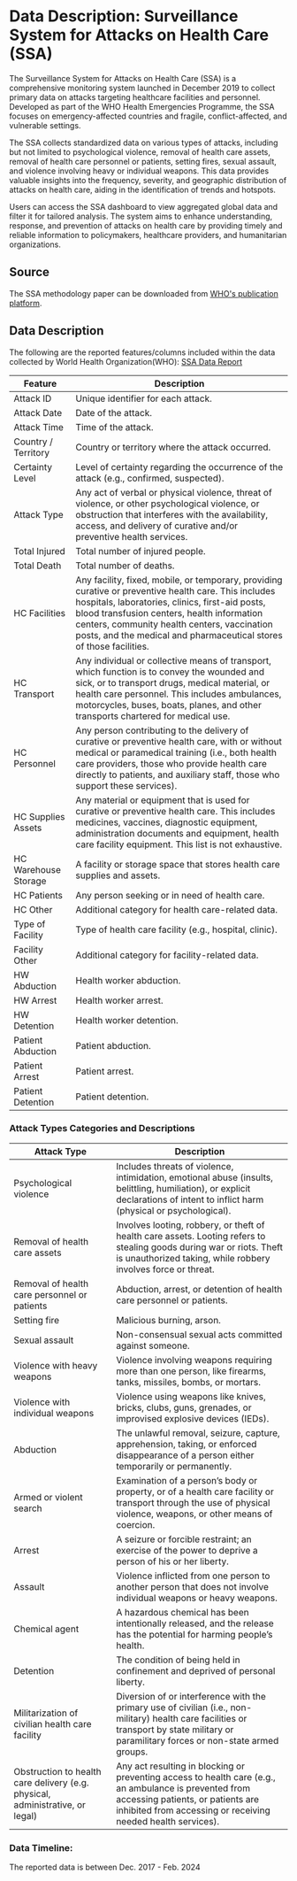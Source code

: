 # Data Description: Surveillance System for Attacks on Health Care (SSA)

The Surveillance System for Attacks on Health Care (SSA) is a comprehensive monitoring system launched in December 2019 to collect primary data on attacks targeting healthcare facilities and personnel. Developed as part of the WHO Health Emergencies Programme, the SSA focuses on emergency-affected countries and fragile, conflict-affected, and vulnerable settings.

The SSA collects standardized data on various types of attacks, including but not limited to psychological violence, removal of health care assets, removal of health care personnel or patients, setting fires, sexual assault, and violence involving heavy or individual weapons. This data provides valuable insights into the frequency, severity, and geographic distribution of attacks on health care, aiding in the identification of trends and hotspots.

Users can access the SSA dashboard to view aggregated global data and filter it for tailored analysis. The system aims to enhance understanding, response, and prevention of attacks on health care by providing timely and reliable information to policymakers, healthcare providers, and humanitarian organizations.

## Source

The SSA methodology paper can be downloaded from [WHO's publication platform](https://www.who.int/publications/i/item/surveillance-system-for-attacks-on-health-care-(-ssa)).

## Data Description

The following are the reported features/columns included within the data collected by World Health Organization(WHO): [SSA Data Report](https://extranet.who.int/ssa/LeftMenu/PublicReportList.aspx?start=2024-01-01&end=2024-02-05&countryList=0&typeList=0)

| Feature             | Description                                                                                                                                                                |
|---------------------|----------------------------------------------------------------------------------------------------------------------------------------------------------------------------|
| Attack ID           | Unique identifier for each attack.                                                                                                                                         |
| Attack Date         | Date of the attack.                                                                                                                                                        |
| Attack Time         | Time of the attack.                                                                                                                                                        |
| Country / Territory | Country or territory where the attack occurred.                                                                                                                            |
| Certainty Level     | Level of certainty regarding the occurrence of the attack (e.g., confirmed, suspected).                                                                                     |
| Attack Type         | Any act of verbal or physical violence, threat of violence, or other psychological violence, or obstruction that interferes with the availability, access, and delivery of curative and/or preventive health services. |
| Total Injured       | Total number of injured people.                                                                                                                                            |
| Total Death         | Total number of deaths.                                                                                                                                                     |
| HC Facilities       | Any facility, fixed, mobile, or temporary, providing curative or preventive health care. This includes hospitals, laboratories, clinics, first-aid posts, blood transfusion centers, health information centers, community health centers, vaccination posts, and the medical and pharmaceutical stores of those facilities. |
| HC Transport        | Any individual or collective means of transport, which function is to convey the wounded and sick, or to transport drugs, medical material, or health care personnel. This includes ambulances, motorcycles, buses, boats, planes, and other transports chartered for medical use. |
| HC Personnel        | Any person contributing to the delivery of curative or preventive health care, with or without medical or paramedical training (i.e., both health care providers, those who provide health care directly to patients, and auxiliary staff, those who support these services). |
| HC Supplies Assets  | Any material or equipment that is used for curative or preventive health care. This includes medicines, vaccines, diagnostic equipment, administration documents and equipment, health care facility equipment. This list is not exhaustive. |
| HC Warehouse Storage| A facility or storage space that stores health care supplies and assets.                                                                                                     |
| HC Patients         | Any person seeking or in need of health care.                                                                                                                              |
| HC Other            | Additional category for health care-related data.                                                                                                                          |
| Type of Facility    | Type of health care facility (e.g., hospital, clinic).                                                                                                                    |
| Facility Other      | Additional category for facility-related data.                                                                                                                              |
| HW Abduction        | Health worker abduction.                                                                                                                                                   |
| HW Arrest           | Health worker arrest.                                                                                                                                                      |
| HW Detention        | Health worker detention.                                                                                                                                                   |
| Patient Abduction   | Patient abduction.                                                                                                                                                         |
| Patient Arrest      | Patient arrest.                                                                                                                                                            |
| Patient Detention   | Patient detention.                                                                                                                                                         |

### Attack Types Categories and Descriptions

| Attack Type                     | Description                                                                                                                                                                |
|---------------------------------|----------------------------------------------------------------------------------------------------------------------------------------------------------------------------|
| Psychological violence          | Includes threats of violence, intimidation, emotional abuse (insults, belittling, humiliation), or explicit declarations of intent to inflict harm (physical or psychological). |
| Removal of health care assets   | Involves looting, robbery, or theft of health care assets. Looting refers to stealing goods during war or riots. Theft is unauthorized taking, while robbery involves force or threat. |
| Removal of health care personnel or patients | Abduction, arrest, or detention of health care personnel or patients.                                                                                                     |
| Setting fire                    | Malicious burning, arson.                                                                                                                                               |
| Sexual assault                  | Non-consensual sexual acts committed against someone.                                                                                                                    |
| Violence with heavy weapons     | Violence involving weapons requiring more than one person, like firearms, tanks, missiles, bombs, or mortars.                                                               |
| Violence with individual weapons| Violence using weapons like knives, bricks, clubs, guns, grenades, or improvised explosive devices (IEDs).                                                                  |
| Abduction                       | The unlawful removal, seizure, capture, apprehension, taking, or enforced disappearance of a person either temporarily or permanently.                                      |
| Armed or violent search         | Examination of a person’s body or property, or of a health care facility or transport through the use of physical violence, weapons, or other means of coercion.           |
| Arrest                          | A seizure or forcible restraint; an exercise of the power to deprive a person of his or her liberty.                                                                      |
| Assault                         | Violence inflicted from one person to another person that does not involve individual weapons or heavy weapons.                                                           |
| Chemical agent                  | A hazardous chemical has been intentionally released, and the release has the potential for harming people’s health.                                                       |
| Detention                       | The condition of being held in confinement and deprived of personal liberty.                                                                                              |
| Militarization of civilian health care facility | Diversion of or interference with the primary use of civilian (i.e., non-military) health care facilities or transport by state military or paramilitary forces or non-state armed groups. |
| Obstruction to health care delivery (e.g. physical, administrative, or legal) | Any act resulting in blocking or preventing access to health care (e.g., an ambulance is prevented from accessing patients, or patients are inhibited from accessing or receiving needed health services). |

### Data Timeline:

The reported data is between Dec. 2017 - Feb. 2024

